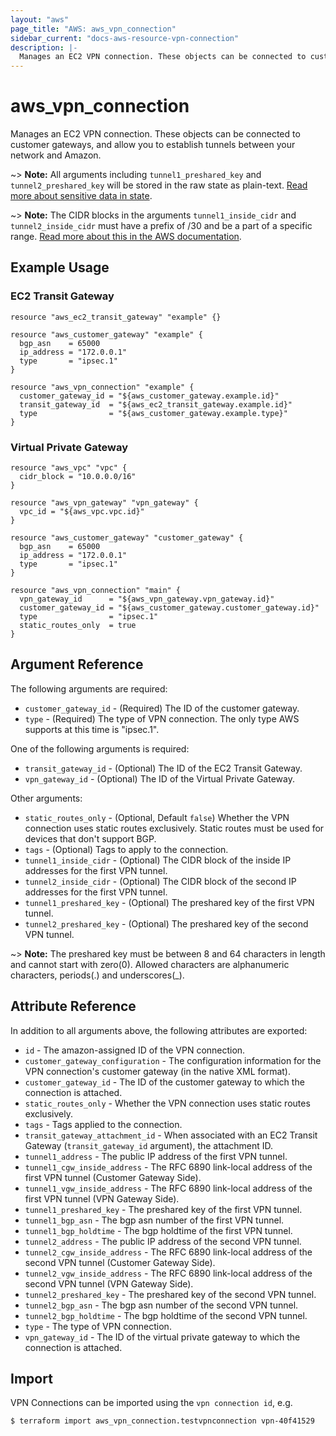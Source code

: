 ```yaml
---
layout: "aws"
page_title: "AWS: aws_vpn_connection"
sidebar_current: "docs-aws-resource-vpn-connection"
description: |-
  Manages an EC2 VPN connection. These objects can be connected to customer gateways, and allow you to establish tunnels between your network and Amazon.
---
```


# aws_vpn_connection

Manages an EC2 VPN connection. These objects can be connected to customer gateways, and allow you to establish tunnels between your network and Amazon.

~> **Note:** All arguments including `tunnel1_preshared_key` and `tunnel2_preshared_key` will be stored in the raw state as plain-text.
[Read more about sensitive data in state](/docs/state/sensitive-data.html).

~> **Note:** The CIDR blocks in the arguments `tunnel1_inside_cidr` and `tunnel2_inside_cidr` must have a prefix of /30 and be a part of a specific range.
[Read more about this in the AWS documentation](https://docs.aws.amazon.com/AWSEC2/latest/APIReference/API_VpnTunnelOptionsSpecification.html).

## Example Usage

### EC2 Transit Gateway

```hcl
resource "aws_ec2_transit_gateway" "example" {}

resource "aws_customer_gateway" "example" {
  bgp_asn    = 65000
  ip_address = "172.0.0.1"
  type       = "ipsec.1"
}

resource "aws_vpn_connection" "example" {
  customer_gateway_id = "${aws_customer_gateway.example.id}"
  transit_gateway_id  = "${aws_ec2_transit_gateway.example.id}"
  type                = "${aws_customer_gateway.example.type}"
}
```

### Virtual Private Gateway

```hcl
resource "aws_vpc" "vpc" {
  cidr_block = "10.0.0.0/16"
}

resource "aws_vpn_gateway" "vpn_gateway" {
  vpc_id = "${aws_vpc.vpc.id}"
}

resource "aws_customer_gateway" "customer_gateway" {
  bgp_asn    = 65000
  ip_address = "172.0.0.1"
  type       = "ipsec.1"
}

resource "aws_vpn_connection" "main" {
  vpn_gateway_id      = "${aws_vpn_gateway.vpn_gateway.id}"
  customer_gateway_id = "${aws_customer_gateway.customer_gateway.id}"
  type                = "ipsec.1"
  static_routes_only  = true
}
```

## Argument Reference

The following arguments are required:

* `customer_gateway_id` - (Required) The ID of the customer gateway.
* `type` - (Required) The type of VPN connection. The only type AWS supports at this time is "ipsec.1".

One of the following arguments is required:

* `transit_gateway_id` - (Optional) The ID of the EC2 Transit Gateway.
* `vpn_gateway_id` - (Optional) The ID of the Virtual Private Gateway.

Other arguments:

* `static_routes_only` - (Optional, Default `false`) Whether the VPN connection uses static routes exclusively. Static routes must be used for devices that don't support BGP.
* `tags` - (Optional) Tags to apply to the connection.
* `tunnel1_inside_cidr` - (Optional) The CIDR block of the inside IP addresses for the first VPN tunnel.
* `tunnel2_inside_cidr` - (Optional) The CIDR block of the second IP addresses for the first VPN tunnel.
* `tunnel1_preshared_key` - (Optional) The preshared key of the first VPN tunnel.
* `tunnel2_preshared_key` - (Optional) The preshared key of the second VPN tunnel.

~> **Note:** The preshared key must be between 8 and 64 characters in length and cannot start with zero(0). Allowed characters are alphanumeric characters, periods(.) and underscores(_).

## Attribute Reference

In addition to all arguments above, the following attributes are exported:

* `id` - The amazon-assigned ID of the VPN connection.
* `customer_gateway_configuration` - The configuration information for the VPN connection's customer gateway (in the native XML format).
* `customer_gateway_id` - The ID of the customer gateway to which the connection is attached.
* `static_routes_only` - Whether the VPN connection uses static routes exclusively.
* `tags` - Tags applied to the connection.
* `transit_gateway_attachment_id` - When associated with an EC2 Transit Gateway (`transit_gateway_id` argument), the attachment ID.
* `tunnel1_address` - The public IP address of the first VPN tunnel.
* `tunnel1_cgw_inside_address` - The RFC 6890 link-local address of the first VPN tunnel (Customer Gateway Side).
* `tunnel1_vgw_inside_address` - The RFC 6890 link-local address of the first VPN tunnel (VPN Gateway Side).
* `tunnel1_preshared_key` - The preshared key of the first VPN tunnel.
* `tunnel1_bgp_asn` - The bgp asn number of the first VPN tunnel.
* `tunnel1_bgp_holdtime` - The bgp holdtime of the first VPN tunnel.
* `tunnel2_address` - The public IP address of the second VPN tunnel.
* `tunnel2_cgw_inside_address` - The RFC 6890 link-local address of the second VPN tunnel (Customer Gateway Side).
* `tunnel2_vgw_inside_address` - The RFC 6890 link-local address of the second VPN tunnel (VPN Gateway Side).
* `tunnel2_preshared_key` - The preshared key of the second VPN tunnel.
* `tunnel2_bgp_asn` - The bgp asn number of the second VPN tunnel.
* `tunnel2_bgp_holdtime` - The bgp holdtime of the second VPN tunnel.
* `type` - The type of VPN connection.
* `vpn_gateway_id` - The ID of the virtual private gateway to which the connection is attached.


## Import

VPN Connections can be imported using the `vpn connection id`, e.g.

```
$ terraform import aws_vpn_connection.testvpnconnection vpn-40f41529
```
